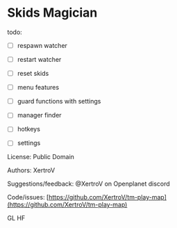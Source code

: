 # Skids Magician

todo:
- [ ] respawn watcher
- [ ] restart watcher
- [ ] reset skids
- [ ] menu features
- [ ] guard functions with settings
- [ ] manager finder
- [ ] hotkeys
- [ ] settings


License: Public Domain

Authors: XertroV

Suggestions/feedback: @XertroV on Openplanet discord

Code/issues: [https://github.com/XertroV/tm-play-map](https://github.com/XertroV/tm-play-map)

GL HF
